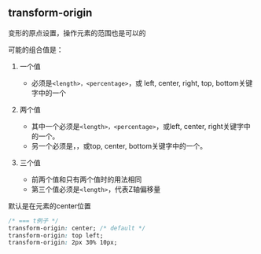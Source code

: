 
## transform-origin
变形的原点设置，操作元素的范围也是可以的

可能的组合值是：
1. 一个值
    * 必须是`<length>，<percentage>`，或 left, center, right, top, bottom关键字中的一个

2. 两个值
    * 其中一个必须是`<length>，<percentage>`，或left, center, right关键字中的一个。
    * 另一个必须是<length>，<percentage>，或top, center, bottom关键字中的一个。

3. 三个值
    * 前两个值和只有两个值时的用法相同
    * 第三个值必须是`<length>`，代表Z轴偏移量

默认是在元素的center位置
```css
/* === t例子 */
transform-origin: center; /* default */
transform-origin: top left;
transform-origin: 2px 30% 10px;
```